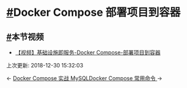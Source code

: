 # [#](https://funtl.com/zh/docker-compose/部署项目到容器.html#docker-compose-部署项目到容器)Docker Compose 部署项目到容器

## [#](https://funtl.com/zh/docker-compose/部署项目到容器.html#本节视频)本节视频

- [【视频】基础设施即服务-Docker Compose-部署项目到容器](https://www.bilibili.com/video/av27548274)

上次更新: 2018-12-30 15:32:03

← [Docker Compose 实战 MySQL](https://funtl.com/zh/docker-compose/Docker-Compose-实战-MySQL.html)[Docker Compose 常用命令 ](https://funtl.com/zh/docker-compose/Docker-Compose-常用命令.html)→